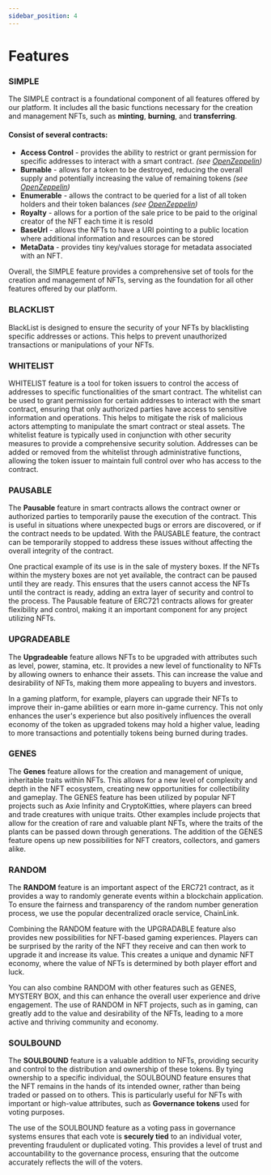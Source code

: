```yaml
---
sidebar_position: 4
---
```



# Features

### SIMPLE

The SIMPLE contract is a foundational component of all features offered by our platform. It includes all the basic functions necessary for the creation and management NFTs, such as **minting**, **burning**, and **transferring**.

#### Consist of several contracts:
- **Access Control** - provides the ability to restrict or grant permission for specific addresses to interact with a smart contract. _(see [OpenZeppelin](https://docs.openzeppelin.com/contracts/4.x/access-control))_
- **Burnable** -  allows for a token to be destroyed, reducing the overall supply and potentially increasing the value of remaining tokens _(see [OpenZeppelin](https://docs.openzeppelin.com/contracts/4.x/api/token/erc721#ERC721Burnable))_
- **Enumerable** - allows the contract to be queried for a list of all token holders and their token balances _(see [OpenZeppelin](https://docs.openzeppelin.com/contracts/4.x/api/token/erc721#ERC721Enumerable))_
- **Royalty** - allows for a portion of the sale price to be paid to the original creator of the NFT each time it is resold
- **BaseUrl** - allows the NFTs to have a URI pointing to a public location where additional information and resources can be stored
- **MetaData** - provides tiny key/values storage for metadata associated with an NFT.

Overall, the SIMPLE feature provides a comprehensive set of tools for the creation and management of NFTs, serving as the foundation for all other features offered by our platform.


### BLACKLIST

BlackList is designed to ensure the security of your NFTs by blacklisting specific addresses or actions. This helps to prevent unauthorized transactions or manipulations of your NFTs.


### WHITELIST

WHITELIST feature is a tool for token issuers to control the access of addresses to specific functionalities of the smart contract. The whitelist can be used to grant permission for certain addresses to interact with the smart contract, ensuring that only authorized parties have access to sensitive information and operations. This helps to mitigate the risk of malicious actors attempting to manipulate the smart contract or steal assets. The whitelist feature is typically used in conjunction with other security measures to provide a comprehensive security solution. Addresses can be added or removed from the whitelist through administrative functions, allowing the token issuer to maintain full control over who has access to the contract.


### PAUSABLE

The **Pausable** feature in smart contracts allows the contract owner or authorized parties to temporarily pause the execution of the contract. This is useful in situations where unexpected bugs or errors are discovered, or if the contract needs to be updated. With the PAUSABLE feature, the contract can be temporarily stopped to address these issues without affecting the overall integrity of the contract.

One practical example of its use is in the sale of mystery boxes. If the NFTs within the mystery boxes are not yet available, the contract can be paused until they are ready. This ensures that the users cannot access the NFTs until the contract is ready, adding an extra layer of security and control to the process. The Pausable feature of ERC721 contracts allows for greater flexibility and control, making it an important component for any project utilizing NFTs.


### UPGRADEABLE

The **Upgradeable** feature allows NFTs to be upgraded with attributes such as level, power, stamina, etc. It provides a new level of functionality to NFTs by allowing owners to enhance their assets. This can increase the value and desirability of NFTs, making them more appealing to buyers and investors.

In a gaming platform, for example, players can upgrade their NFTs to improve their in-game abilities or earn more in-game currency. This not only enhances the user's experience but also positively influences the overall economy of the token as upgraded tokens may hold a higher value, leading to more transactions and potentially tokens being burned during trades.


### GENES

The **Genes** feature allows for the creation and management of unique, inheritable traits within NFTs. This allows for a new level of complexity and depth in the NFT ecosystem, creating new opportunities for collectibility and gameplay. The GENES feature has been utilized by popular NFT projects such as Axie Infinity and CryptoKitties, where players can breed and trade creatures with unique traits. Other examples include projects that allow for the creation of rare and valuable plant NFTs, where the traits of the plants can be passed down through generations. The addition of the GENES feature opens up new possibilities for NFT creators, collectors, and gamers alike.


### RANDOM

The **RANDOM** feature is an important aspect of the ERC721 contract, as it provides a way to randomly generate events within a blockchain application. To ensure the fairness and transparency of the random number generation process, we use the popular decentralized oracle service, ChainLink.

Combining the RANDOM feature with the UPGRADABLE feature also provides new possibilities for NFT-based gaming experiences. Players can be surprised by the rarity of the NFT they receive and can then work to upgrade it and increase its value. This creates a unique and dynamic NFT economy, where the value of NFTs is determined by both player effort and luck.

You can also combine RANDOM with other features such as GENES, MYSTERY BOX, and this can enhance the overall user experience and drive engagement. The use of RANDOM in NFT projects, such as in gaming, can greatly add to the value and desirability of the NFTs, leading to a more active and thriving community and economy.

### SOULBOUND

The **SOULBOUND** feature is a valuable addition to NFTs, providing security and control to the distribution and ownership of these tokens. By tying ownership to a specific individual, the SOULBOUND feature ensures that the NFT remains in the hands of its intended owner, rather than being traded or passed on to others. This is particularly useful for NFTs with important or high-value attributes, such as **Governance tokens** used for voting purposes.

The use of the SOULBOUND feature as a voting pass in governance systems ensures that each vote is **securely tied** to an individual voter, preventing fraudulent or duplicated voting. This provides a level of trust and accountability to the governance process, ensuring that the outcome accurately reflects the will of the voters.
